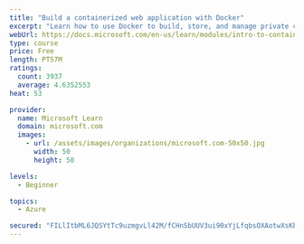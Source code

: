 ```yaml
---
title: "Build a containerized web application with Docker"
excerpt: "Learn how to use Docker to build, store, and manage private container images with the Azure Container Registry."
webUrl: https://docs.microsoft.com/en-us/learn/modules/intro-to-containers/
type: course
price: Free
length: PT57M
ratings:
  count: 3937
  average: 4.6352553
heat: 53

provider:
  name: Microsoft Learn
  domain: microsoft.com
  images:
    - url: /assets/images/organizations/microsoft.com-50x50.jpg
      width: 50
      height: 50

levels:
  - Beginner

topics:
  - Azure

secured: "FILlItbML6JQSYtTc9uzmgvLl42M/fCHnSbUUV3ui90xYjLfqbsOXAotwXsKbYNebn7Kyb8Rj/wK8GJqZPyueTfJel5HfkMrPmelcPL59qu7KFoC0ZZi4QrWhUYrKwb4ZPqPp5W13unS/m/NNxN+ptLCAqgP1pWd1CUIruVvmpNkzcpts/Kr6fIBpACxhEbi1aeKGu12peo77rZJfEzjLZDENRrxBs8aHC/Zcp6E0MBqsXJcoRIIOflYkihpx/gBVHRi2aCpUiOh85fBqt6WowFW+0XGcAGpbwdq0XItZcvkouQZqQ8GVfT03kLuh0G7RgonurXzJlcJNX1rrGmTQFufQUwBF1VtQFDE8tiolGSK1c0cFBlywXeWNPPIB+onm6DO0A3RTqynRfHSk052rE9g1z3qy4nr9azCkQ0S9nA=;RH2hSoBzu3jg721URTByfA=="
---
```


